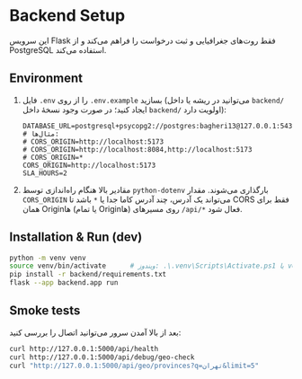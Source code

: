 # Backend Setup

این سرویس Flask فقط روت‌های جغرافیایی و ثبت درخواست را فراهم می‌کند و از PostgreSQL استفاده می‌کند.

## Environment

1. فایل `.env` را از روی `.env.example` بسازید (می‌توانید در ریشه یا داخل `backend/` ایجاد کنید؛ در صورت وجود نسخهٔ داخل `backend/` اولویت دارد):

   ```env
   DATABASE_URL=postgresql+psycopg2://postgres:bagheri13@127.0.0.1:5432/forwarderett
   # مثال‌ها:
   # CORS_ORIGIN=http://localhost:5173
   # CORS_ORIGIN=http://localhost:8084,http://localhost:5173
   # CORS_ORIGIN=*
   CORS_ORIGIN=http://localhost:5173
   SLA_HOURS=2
   ```

2. مقادیر بالا هنگام راه‌اندازی توسط `python-dotenv` بارگذاری می‌شوند. مقدار `CORS_ORIGIN` می‌تواند یک آدرس، چند آدرس کاما جدا یا `*` باشد تا CORS فقط برای همان Originها (یا تمام Originها) روی مسیرهای `/api/*` فعال شود.

## Installation & Run (dev)

```bash
python -m venv venv
source venv/bin/activate      # ویندوز: .\.venv\Scripts\Activate.ps1 یا venv\Scripts\activate
pip install -r backend/requirements.txt
flask --app backend.app run
```

## Smoke tests

بعد از بالا آمدن سرور می‌توانید اتصال را بررسی کنید:

```bash
curl http://127.0.0.1:5000/api/health
curl http://127.0.0.1:5000/api/debug/geo-check
curl "http://127.0.0.1:5000/api/geo/provinces?q=تهران&limit=5"
```
